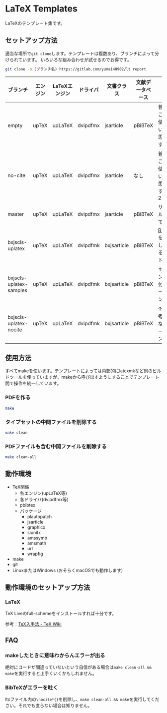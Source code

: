 # LaTeX Templates

LaTeXのテンプレート集です。

## セットアップ方法

適当な場所で`git clone`します。テンプレートは複数あり、ブランチによって分けられています。
いろいろな組み合わせが試せるのでお得です。

```sh
git clone -b (ブランチ名) https://gitlab.com/yuma140902/lt report
```


| ブランチ                 | エンジン | LaTeXエンジン | ドライバ | 文書クラス  | 文献データベース |  説明 |
|--------------------------|----------|---------------|----------|-------------|------------------|------|
| empty                    | upTeX    | upLaTeX       | dvipdfmx | jsarticle   | pBiBTeX          | 普通はこれを使えばいいと思います |
| no-cite                  | upTeX    | upLaTeX       | dvipdfmx | jsarticle   | なし             | 普通はこれを使えばいいと思います(その2) |
| master                   | upTeX    | upLaTeX       | dvipdfmx | jsarticle   | pBiBTeX          | サンプル付きです |
| bxjscls-uplatex          | upTeX    | upLaTeX       | dvipdfmk | bxjsarticle | pBiBTeX          | [BXjscls](https://texwiki.texjp.org/BXjscls)を使用してみるテスト |
| bxjscls-uplatex-samples  | upTeX    | upLaTeX       | dvipdfmk | bxjsarticle | pBiBTeX          | ↑のサンプル付きバージョン |
| bxjscls-uplatex-nocite   | upTeX    | upLaTeX       | dvipdfmk | bxjsarticle | pBiBTeX          | ↑の参考文献なしバージョン |


## 使用方法

すべてmakeを使います。テンプレートによっては内部的にlatexmkなど別のビルドツールを使っていますが、makeから呼び出すようにすることでテンプレート間で操作を統一しています。

### PDFを作る

```sh
make
```

### タイプセットの中間ファイルを削除する

```sh
make clean
```

### PDFファイルも含む中間ファイルを削除する

```sh
make clean-all
```

## 動作環境

- TeX関係
  - 各エンジン(upLaTeX等)
  - 各ドライバ(dvipdfmx等)
  - pbibtex
  - パッケージ
    - plautopatch
    - jsarticle
    - graphicx
    - siunitx
    - amssymb
    - amsmath
    - url
    - wrapfig
- make
- git
- LinuxまたはWindows (おそらくmacOSでも動作します)

## 動作環境のセットアップ方法

### LaTeX

TeX Liveのfull-schemeをインストールすれば十分です。

参考：[TeX入手法 - TeX Wiki](https://texwiki.texjp.org/?TeX入手法)

## FAQ

### makeしたときに意味わからんエラーが出る

絶対にコードが間違っていないという自信がある場合は`make clean-all && make`を実行すると上手くいくかもしれません。

### BibTeXがエラーを吐く

ltxファイル内の`\nocite*{}`を削除し、`make clean-all && make`を実行してください。それでも直らない場合は知りません。

